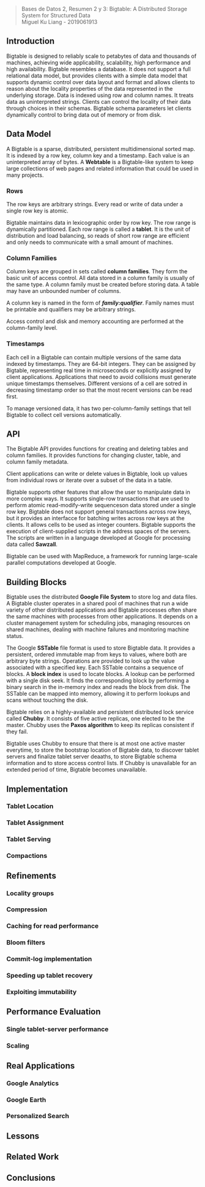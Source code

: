 > Bases de Datos 2, Resumen 2 y 3: Bigtable: A Distributed Storage System for Structured Data  
> Miguel Ku Liang - 2019061913

## Introduction

Bigtable is designed to reliably scale to petabytes of data and thousands of machines, achieving wide applicability, scalability, high performance and high availability. Bigtable resembles a database. It does not support a full relational data model, but provides clients with a simple data model that supports dynamic control over data layout and format and allows clients to reason about the locality properties of the data represented in the underlying storage. Data is indexed using row and column names. It treats data as uninterpreted strings. Clients can control the locality of their data through choices in their schemas. Bigtable schema parameters let clients dynamically control to bring data out of memory or from disk.

## Data Model

A Bigtable is a sparse, distributed, persistent multidimensional sorted map. It is indexed by a row key, column key and a timestamp. Each value is an uninterpreted array of bytes. A **Webtable** is a Bigtable-like system to keep large collections of web pages and related information that could be used in many projects. 

### Rows

The row keys are arbitrary strings. Every read or write of data under a single row key is atomic. 

Bigtable maintains data in lexicographic order by row key. The row range is dynamically partitioned. Each row range is called a **tablet**. It is the unit of distribution and load balancing, so reads of short row range are efficient and only needs to communicate with a small amount of machines. 

### Column Families

Column keys are grouped in sets called **column families**. They form the basic unit of access control. All data stored in a column family is usually of the same type. A column family must be created before storing data. A table may have an unbounded number of columns. 

A column key is named in the form of ***family:qualifier***. Family names must be printable and qualifiers may be arbitrary strings. 

Access control and disk and memory accounting are performed at the column-family level. 

### Timestamps

Each cell in a Bigtable can contain multiple versions of the same data indexed by timestamps. They are 64-bit integers. They can be assigned by Bigtable, representing real time in microseconds or explicitly assigned by client applications. Applications that need to avoid collisions must generate unique timestamps themselves. Different versions of a cell are sotred in decreasing timestamp order so that the most recent versions can be read first. 

To manage versioned data, it has two per-column-family settings that tell Bigtable to collect cell versions automatically. 

## API

The Bigtable API provides functions for creating and deleting tables and column families. It provides functions for changing cluster, table, and column family metadata. 

Client applications can write or delete values in Bigtable, look up values from individual rows or iterate over a subset of the data in a table. 

Bigtable supports other features that allow the user to manipulate data in more complex ways. It supports single-row transactions that are used to perform atomic read-modify-write sequenceson data stored under a single row key. Bigtable does not support general transactions across row keys, but it provides an interfacce for batching writes across row keys at the clients. It allows cells to be used as integer counters. Bigtable supports the execution of client-supplied scripts in the address spaces of the servers. The scripts are written in a language developed at Google for processing data called **Sawzall**. 

Bigtable can be used with MapReduce, a framework for running large-scale parallel computations developed at Google. 

## Building Blocks

Bigtable uses the distributed **Google File System** to store log and data files. A Bigtable cluster operates in a shared pool of machines that run a wide variety of other distributed applications and Bigtable processes often share the same machines with processes from other applications. It depends on a cluster management system for scheduling jobs, managing resources on shared machines, dealing with machine failures and monitoring machine status. 

The Google **SSTable** file format is used to store Bigtable data. It provides a persistent, ordered immutable map from keys to values, where both are arbitrary byte strings. Operations are provided to look up the value associated with a specified key. Each SSTable contains a sequence of blocks. A **block index** is used to locate blocks. A lookup can be performed with a single disk seek. It finds the corresponding block by performing a binary search in the in-memory index and reads the block from disk. The SSTable can be mapped into memory, allowing it to perform lookups and scans without touching the disk.

Bigtable relies on a highly-available and persistent distributed lock service called **Chubby**. It consists of five active replicas, one elected to be the master. Chubby uses the **Paxos algorithm** to keep its replicas consistent if they fail. 

Bigtable uses Chubby to ensure that there is at most one active master everytime, to store the bootstrap location of Bigtable data, to discover tablet servers and finalize tablet server deaaths, to store Bigtable schema information and to store access control lists. If Chubby is unavailable for an extended period of time, Bigtable becomes unavailable. 

## Implementation


### Tablet Location


### Tablet Assignment


### Tablet Serving


### Compactions


## Refinements


### Locality groups


### Compression


### Caching for read performance


### Bloom filters


### Commit-log implementation


### Speeding up tablet recovery


### Exploiting immutability


## Performance Evaluation


### Single tablet-server performance


### Scaling


## Real Applications


### Google Analytics


### Google Earth


### Personalized Search


## Lessons


## Related Work


## Conclusions